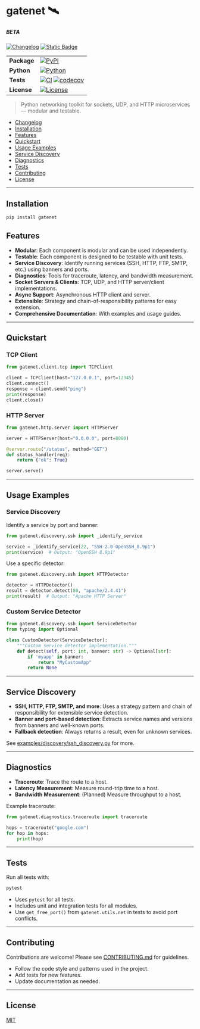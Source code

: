 # gatenet 🛰️

##### BETA

[![Changelog](https://img.shields.io/badge/changelog-log?logo=gitbook&logoColor=%23333333&color=%23BBDDE5&link=https%3A%2F%2Fgithub.com%2Fclxrityy%2Fgatenet%2Fblob%2Fmaster%2FCHANGELOG.md)](https://github.com/clxrityy/gatenet/blob/master/CHANGELOG.md)
[![Static Badge](https://img.shields.io/badge/readthedocs-readme?style=social&logo=readthedocs&logoColor=%238CA1AF&link=https%3A%2F%2Fgatenet.readthedocs.io%2Fen%2Flatest%2F)](https://gatenet.readthedocs.io/en/latest/)

|             |                                                                                                                                                                                                                                                                                 |
| ----------- | ------------------------------------------------------------------------------------------------------------------------------------------------------------------------------------------------------------------------------------------------------------------------------- |
| **Package** | [![PyPI](https://img.shields.io/pypi/v/gatenet)](https://pypi.org/project/gatenet/)                                                                                                                                                                                             |
| **Python**  | [![Python](https://img.shields.io/pypi/pyversions/gatenet)](https://pypi.org/project/gatenet/)                                                                                                                                                                                  |
| **Tests**   | [![CI](https://github.com/clxrityy/gatenet/actions/workflows/test.yml/badge.svg)](https://github.com/clxrityy/gatenet/actions/workflows/test.yml) [![codecov](https://codecov.io/gh/clxrityy/gatenet/graph/badge.svg?token=4644O5NGW9)](https://codecov.io/gh/clxrityy/gatenet) |
| **License** | [![License](https://img.shields.io/github/license/clxrityy/gatenet)](LICENSE)                                                                                                                                                                                                   |

> Python networking toolkit for sockets, UDP, and HTTP microservices — modular and testable.

- [Changelog](https://github.com/clxrityy/gatenet/blob/master/CHANGELOG.md)
- [Installation](#installation)
- [Features](#features)
- [Quickstart](#quickstart)
- [Usage Examples](#usage-examples)
- [Service Discovery](#service-discovery)
- [Diagnostics](#diagnostics)
- [Tests](#tests)
- [Contributing](#contributing)
- [License](#license)

---

## Installation

```zsh
pip install gatenet
```

## Features

- **Modular**: Each component is modular and can be used independently.
- **Testable**: Each component is designed to be testable with unit tests.
- **Service Discovery**: Identify running services (SSH, HTTP, FTP, SMTP, etc.) using banners and ports.
- **Diagnostics**: Tools for traceroute, latency, and bandwidth measurement.
- **Socket Servers & Clients**: TCP, UDP, and HTTP server/client implementations.
- **Async Support**: Asynchronous HTTP client and server.
- **Extensible**: Strategy and chain-of-responsibility patterns for easy extension.
- **Comprehensive Documentation**: With examples and usage guides.

---

## Quickstart

### TCP Client

```python
from gatenet.client.tcp import TCPClient

client = TCPClient(host="127.0.0.1", port=12345)
client.connect()
response = client.send("ping")
print(response)
client.close()
```

### HTTP Server

```python
from gatenet.http.server import HTTPServer

server = HTTPServer(host="0.0.0.0", port=8080)

@server.route("/status", method="GET")
def status_handler(req):
    return {"ok": True}

server.serve()
```

---

## Usage Examples

### Service Discovery

Identify a service by port and banner:

```python
from gatenet.discovery.ssh import _identify_service

service = _identify_service(22, "SSH-2.0-OpenSSH_8.9p1")
print(service)  # Output: "OpenSSH 8.9p1"
```

Use a specific detector:

```python
from gatenet.discovery.ssh import HTTPDetector

detector = HTTPDetector()
result = detector.detect(80, "apache/2.4.41")
print(result)  # Output: "Apache HTTP Server"
```

### Custom Service Detector

```python
from gatenet.discovery.ssh import ServiceDetector
from typing import Optional

class CustomDetector(ServiceDetector):
    """Custom service detector implementation."""
    def detect(self, port: int, banner: str) -> Optional[str]:
        if 'myapp' in banner:
            return "MyCustomApp"
        return None
```

---

## Service Discovery

- **SSH, HTTP, FTP, SMTP, and more**: Uses a strategy pattern and chain of responsibility for extensible service detection.
- **Banner and port-based detection**: Extracts service names and versions from banners and well-known ports.
- **Fallback detection**: Always returns a result, even for unknown services.

See [examples/discovery/ssh_discovery.py](examples/discovery/ssh_discovery.py) for more.

---

## Diagnostics

- **Traceroute**: Trace the route to a host.
- **Latency Measurement**: Measure round-trip time to a host.
- **Bandwidth Measurement**: (Planned) Measure throughput to a host.

Example traceroute:

```python
from gatenet.diagnostics.traceroute import traceroute

hops = traceroute("google.com")
for hop in hops:
    print(hop)
```

---

## Tests

Run all tests with:

```bash
pytest
```

- Uses `pytest` for all tests.
- Includes unit and integration tests for all modules.
- Use `get_free_port()` from `gatenet.utils.net` in tests to avoid port conflicts.

---

## Contributing

Contributions are welcome! Please see [CONTRIBUTING.md](CONTRIBUTING.md) for guidelines.

- Follow the code style and patterns used in the project.
- Add tests for new features.
- Update documentation as needed.

---

## License

[MIT](LICENSE)
